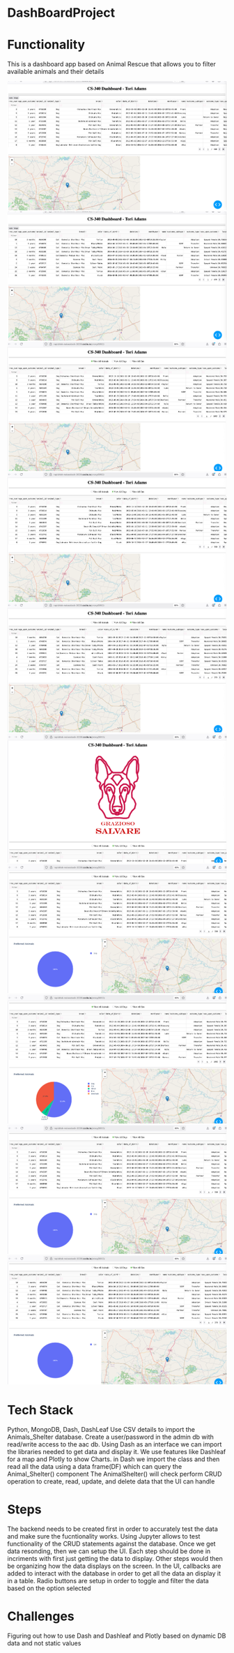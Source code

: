 # DashBoardProject

# Functionality 
This is a dashboard app based on Animal Rescue that allows you to filter available animals and their details

![Screenshot of the complete Dashboard](1.png)
![Screenshot of the complete Dashboard](2.png)
![Screenshot of the complete Dashboard](3.png)
![Screenshot of the complete Dashboard](4.png)
![Screenshot of the complete Dashboard](5.png)
![Screenshot of the complete Dashboard](6.png)
![Screenshot of the complete Dashboard](7.png)
![Screenshot of the complete Dashboard](8.png)
![Screenshot of the complete Dashboard](9.png)
![Screenshot of the complete Dashboard](10.png)

# Tech Stack
Python, MongoDB, Dash, DashLeaf
Use CSV details to import the Animals_Shelter database. Create a user/password in the admin db with read/write access to the aac db.
Using Dash as an interface we can import the libraries needed to get data and display it. We use features like Dashleaf for a map and Plotly to show Charts.
in Dash we import the class and then read all the data using a data frame(DF) which can query the Animal_Shelter() component 
The AnimalShelter() will check perform CRUD operation to create, read, update, and delete data that the UI can handle

# Steps
The backend needs to be created first in order to accurately test the data and make sure the fucntionality works. Using Jupyter allows to test functionality of the CRUD statements against the database. Once we get data resonding, then we can setup the UI. Each step should be done in incriments with first just getting the data to display.
Other steps would then be organizing how the data displays on the screen. In the UI, callbacks are added to interact with the database in order to get all the data an display it in a table. Radio buttons are setup in order to toggle and filter the data based on the option selected

# Challenges
Figuring out how to use Dash and Dashleaf and Plotly based on dynamic DB data and not static values

    
